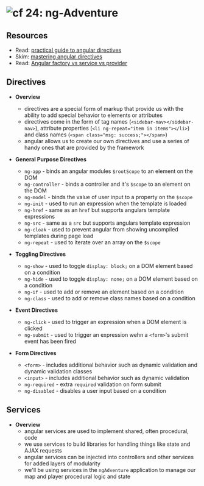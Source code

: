![cf](http://i.imgur.com/7v5ASc8.png) 24: ng-Adventure
=====================================

## Resources
* Read: [practical guide to angular directives]
* Skim: [mastering angular directives]
* Read: [Angular factory vs service vs provider]


## Directives
  * **Overview**
    * directives are a special form of markup that provide us with the ability to add special behavior to elements or attributes
    * directives come in the form of tag names (`<sidebar-nav></sidebar-nav>`), attribute properties (`<li ng-repeat="item in items"></li>`) and class names (`<span class="msg: success;"></span>`)
    * angular allows us to create our own directives and use a series of handy ones that are provided by the framework

  * **General Purpose Directives**
    * `ng-app` - binds an angular modules `$rootScope` to an element on the DOM
    * `ng-controller` - binds a controller and it's `$scope` to an element on the DOM
    * `ng-model` - binds the value of user input to a property on the `$scope`
    * `ng-init` - used to run an expression when the template is loaded
    * `ng-href` - same as an `href` but supports angulars template expressions
    * `ng-src` - same as a `src` but supports angulars template expression
    * `ng-cloak` - used to prevent angular from showing uncompiled templates during page load
    * `ng-repeat` - used to iterate over an array on the `$scope`

  * **Toggling Directives**
    * `ng-show` - used to toggle `display: block;` on a DOM element based on a condition
    * `ng-hide` - used to toggle `display: none;` on a DOM element based on a condition
    * `ng-if` - used to add or remove an element based on a condition
    * `ng-class` - used to add or remove class names based on a condition

  * **Event Directives**
    * `ng-click` - used to trigger an expression when a DOM element is clicked
    * `ng-submit` - used to trigger an expression wehn a `<form>`'s submit event has been fired

  * **Form Directives**
    * `<form>` - includes additional behavior such as dynamic validation and dynamic validation classes
    * `<input>` - includes additional behavior such as dynamic validation
    * `ng-required` - extra `required` validation on form submit
    * `ng-disabled` - disables a user input based on a condition

## Services
  * **Overview**
    * angular services are used to implement shared, often procedural, code
    * we use services to build libraries for handling things like state and AJAX requests
    * angular services can be injected into controllers and other services for added layers of modularity
    * we'll be using services in the `ngAdventure` application to manage our map and player procedural logic and state
    
    
    
[practical guide to angular directives]: http://www.sitepoint.com/practical-guide-angularjs-directives/
[mastering angular directives]: http://code.tutsplus.com/tutorials/mastering-angularjs-directives--cms-22511
[Angular factory vs service vs provider]: http://tylermcginnis.com/angularjs-factory-vs-service-vs-provider/
